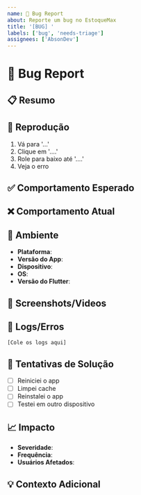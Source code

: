 ```yaml
---
name: 🐛 Bug Report
about: Reporte um bug no EstoqueMax
title: '[BUG] '
labels: ['bug', 'needs-triage']
assignees: ['AbsonDev']
---
```


# 🐛 Bug Report

## 📋 Resumo
<!-- Descrição clara e concisa do bug -->

## 🔄 Reprodução
<!-- Passos para reproduzir o comportamento -->
1. Vá para '...'
2. Clique em '....'
3. Role para baixo até '....'
4. Veja o erro

## ✅ Comportamento Esperado
<!-- Descrição clara do que deveria acontecer -->

## ❌ Comportamento Atual
<!-- Descrição clara do que está acontecendo -->

## 📱 Ambiente
- **Plataforma**: <!-- Android/iOS/Web/Desktop -->
- **Versão do App**: <!-- ex: 1.0.0 -->
- **Dispositivo**: <!-- ex: iPhone 13, Samsung Galaxy S21, Chrome Browser -->
- **OS**: <!-- ex: iOS 15.0, Android 12, Windows 11 -->
- **Versão do Flutter**: <!-- ex: 3.24.0 -->

## 📸 Screenshots/Videos
<!-- Adicione screenshots ou vídeos que ajudem a explicar o problema -->

## 📝 Logs/Erros
<!-- Cole aqui qualquer log de erro ou stack trace -->
```
[Cole os logs aqui]
```

## 🧪 Tentativas de Solução
<!-- Descreva o que você já tentou para resolver -->
- [ ] Reiniciei o app
- [ ] Limpei cache
- [ ] Reinstalei o app
- [ ] Testei em outro dispositivo

## 📈 Impacto
- **Severidade**: <!-- Crítica/Alta/Média/Baixa -->
- **Frequência**: <!-- Sempre/Frequente/Ocasional/Raro -->
- **Usuários Afetados**: <!-- Estimativa de quantos usuários -->

## 💡 Contexto Adicional
<!-- Qualquer informação adicional que possa ajudar --> 